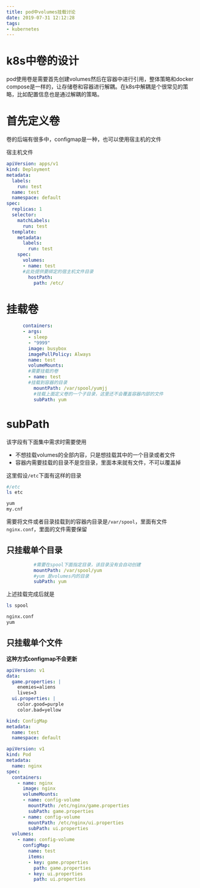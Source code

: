 ```yaml
---
title: pod中volumes挂载讨论
date: 2019-07-31 12:12:28
tags:
- kubernetes
---
```


# k8s中卷的设计

pod使用卷是需要首先创建volumes然后在容器中进行引用，整体策略和docker compose是一样的，让存储卷和容器进行解耦。在k8s中解耦是个很常见的策略，比如配置信息也是通过解耦的策略。

<!--more-->

# 首先定义卷

卷的后端有很多中，configmap是一种，也可以使用宿主机的文件

宿主机文件

```yaml
apiVersion: apps/v1
kind: Deployment
metadata:
  labels:
    run: test
  name: test
  namespace: default
spec:
  replicas: 1
  selector:
    matchLabels:
      run: test
  template:
    metadata:
      labels:
        run: test
    spec:
      volumes:
      - name: test
      #此处提供要绑定的宿主机文件目录
        hostPath:
          path: /etc/

```

# 挂载卷

```yaml
      containers:
      - args:
        - sleep
        - "9999"
        image: busybox
        imagePullPolicy: Always
        name: test
        volumeMounts:
        #需要挂载的卷
        - name: test
        #挂载到容器的目录
          mountPath: /var/spool/yumjj
          #挂载上面定义卷的一个子目录，这里还不会覆盖容器内部的文件
          subPath: yum
```

# subPath

该字段有下面集中需求时需要使用

- 不想挂载volumes的全部内容，只是想挂载其中的一个目录或者文件
- 容器内需要挂载的目录不是空目录，里面本来就有文件，不可以覆盖掉

这里假设`/etc`下面有这样的目录

```bash
#/etc
ls etc

yum
my.cnf
```

需要将文件或者目录挂载到的容器内目录是`/var/spool`，里面有文件`nginx.conf`，里面的文件需要保留

## 只挂载单个目录

```yaml
          #需要在spool下面指定目录，该目录没有会自动创建
          mountPath: /var/spool/yum
          #yum 是volumes内的目录
          subPath: yum
```

上述挂载完成后就是

```bash
ls spool

nginx.conf
yum
```

## 只挂载单个文件

**这种方式configmap不会更新**

```yaml
apiVersion: v1
data:
  game.properties: |
    enemies=aliens
    lives=3
  ui.properties: |
    color.good=purple
    color.bad=yellow

kind: ConfigMap
metadata:
  name: test
  namespace: default

apiVersion: v1
kind: Pod
metadata:
  name: nginx
spec:
  containers:
    - name: nginx
      image: nginx
      volumeMounts:
      - name: config-volume
        mountPath: /etc/nginx/game.properties
        subPath: game.properties
      - name: config-volume
        mountPath: /etc/nginx/ui.properties
        subPath: ui.properties
  volumes:
    - name: config-volume
      configMap:
        name: test
        items:
        - key: game.properties
          path: game.properties
        - key: ui.properties
          path: ui.properties
```




